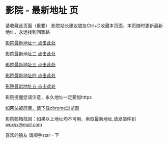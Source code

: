 # 影院 - 最新地址 页

请收藏此页面（重要）
影院站长建议狼友Ctrl+D收藏本页面，本页随时更新最新地址，永远找到回家路

[影院最新地址一 点击此处](https://5znmq.top/) 

[影院最新地址二 点击此处](https://5yyax.top/) 

[影院最新地址三 点击此处](https://5zhdm.top/) 

[影院最新地址四 点击此处](https://5yyax.top/) 

[影院最新地址五 点击此处](https://5znmq.top/) 

影院提醒您请注意，永久地址一定要加https

[如网站被屏蔽，请下载chrome浏览器](https://8xe23.com/chrome_93.0.4577.82.apk) 

影院邮箱找回：如果以上地址均不可用，索取最新地址,请发邮件到 woxsx@mail.com

喜欢的狼友 请顺手star一下
